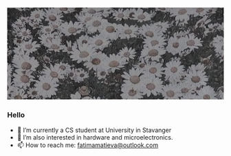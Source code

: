 ![Fatima Matieva](https://github.com/fatimamatieva/fatimamatieva/blob/main/header.png)


### Hello
- 🔭 I’m currently a CS student at University in Stavanger
- 🌱 I’m also interested in hardware and microelectronics.
- 📫 How to reach me: fatimamatieva@outlook.com
 

